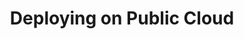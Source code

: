 ---
title: Deploying on Public Cloud
show_read_time: false
canonical_url: 'https://docs.projectcalico.org/v3.5/reference/public-cloud/index'
---